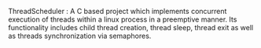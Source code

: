 ThreadScheduler : A C based project which implements concurrent execution of threads within a linux process in a
preemptive manner. Its functionality includes child thread creation, thread sleep, thread exit as
well as threads synchronization via semaphores.
